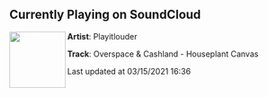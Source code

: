 ## Currently Playing on SoundCloud

[<img align="left" width="100" src="https://i1.sndcdn.com/artworks-GR0NbjWxGkvhNDw4-5nIVjA-t500x500.jpg">](https://soundcloud.com/weplayitlouder/overspace-cashland-houseplant-canvas)

**Artist**: Playitlouder 

**Track**: Overspace & Cashland - Houseplant Canvas

Last updated at 03/15/2021 16:36
